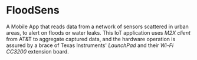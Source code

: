 # FloodSens
A Mobile App that reads data from a network of sensors scattered in urban areas, to alert on floods or water leaks. This IoT application uses *M2X client* from AT&T to aggregate captured data, and the hardware operation is assured by a brace of Texas Instruments' *LaunchPad* and their *Wi-Fi CC3200* extension board.
